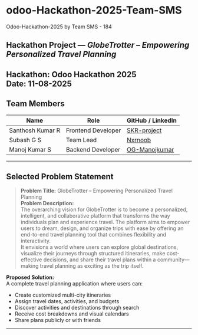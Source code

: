 # odoo-Hackathon-2025-Team-SMS

Odoo-Hackathon-2025 by Team SMS - 184

## Hackathon Project — *GlobeTrotter – Empowering Personalized Travel Planning*

**Hackathon:** Odoo Hackathon 2025  
**Date:** 11-08-2025  
---

## Team Members

| Name               | Role                          | GitHub / LinkedIn |
|--------------------|------------------------------|-------------------|
| Santhosh Kumar R   | Frontend Developer         | [SKR-project](https://github.com/SKR-project) |
| Subash G S         | Team Lead             | [Nxrnoob](https://github.com/Nxrnoob) |
| Manoj Kumar S      | Backend Developer            | [OG-Manojkumar](https://github.com/OG-Manojkumar) |

---

##  Selected Problem Statement

> **Problem Title:** GlobeTrotter – Empowering Personalized Travel Planning  
> **Problem Description:**  
> The overarching vision for GlobeTrotter is to become a personalized, intelligent, and collaborative platform that transforms the way individuals plan and experience travel. The platform aims to empower users to dream, design, and organize trips with ease by offering an end-to-end travel planning tool that combines flexibility and interactivity.  
> It envisions a world where users can explore global destinations, visualize their journeys through structured itineraries, make cost-effective decisions, and share their travel plans within a community—making travel planning as exciting as the trip itself.

**Proposed Solution:**  
A complete travel planning application where users can:
- Create customized multi-city itineraries  
- Assign travel dates, activities, and budgets  
- Discover activities and destinations through search  
- Receive cost breakdowns and visual calendars  
- Share plans publicly or with friends  

---
